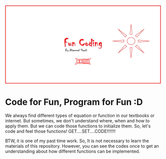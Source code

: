 ![poster](https://github.com/ahammadshawki8/Fun-Coding/blob/master/fun.jpg)

# Code for Fun, Program for Fun :D
We always find different types of equation or function in our textbooks or internet. But sometimes, we don't understand where, when and how to apply them.
But we can code those functions to initialize them. So, let's code and feel those functions!
GET....SET....CODE!!!!!!!

BTW, it is one of my past time work. So, It is not necessary to learn the materials of this repository. However, you can see the codes once to get an understanding about how different functions can be implemented. 
